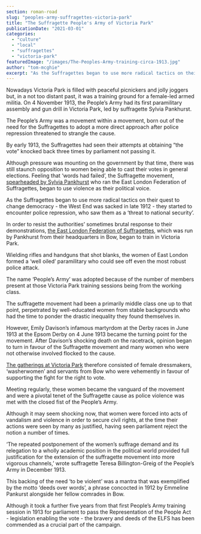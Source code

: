 ```yaml
---
section: roman-road
slug: "peoples-army-suffragettes-victoria-park"
title: "The Suffragette People's Army of Victoria Park"
publicationDate: "2021-03-01"
categories: 
  - "culture"
  - "local"
  - "suffragettes"
  - "victoria-park"
featuredImage: "/images/The-Peoples-Army-training-circa-1913.jpg"
author: "tom-mcghie"
excerpt: "As the Suffragettes began to use more radical tactics on their quest to change democracy - the West End was sacked in late 1912 - they started to encounter police repression, who saw them as a ‘threat to national security’."
---
```


Nowadays Victoria Park is filled with peaceful picnickers and jolly joggers but, in a not too distant past, it was a training ground for a female-led armed militia. On 4 November 1913, the People’s Army had its first paramilitary assembly and gun drill in Victoria Park, led by suffragette Sylvia Pankhurst.

The People’s Army was a movement within a movement, born out of the need for the Suffragettes to adopt a more direct approach after police repression threatened to strangle the cause. 

By early 1913, the Suffragettes had seen their attempts at obtaining “the vote” knocked back three times by parliament not passing it.

Although pressure was mounting on the government by that time, there was still staunch opposition to women being able to cast their votes in general elections. Feeling that ‘words had failed’, the Suffragette movement, [spearheaded by Sylvia Pankhurst](https://romanroadlondon.com/sylvia-pankhurst-cycling-suffrage/) who ran the East London Federation of Suffragettes, began to use violence as their political voice.

As the Suffragettes began to use more radical tactics on their quest to change democracy - the West End was sacked in late 1912 - they started to encounter police repression, who saw them as a ‘threat to national security’.

In order to resist the authorities’ sometimes brutal response to their demonstrations, [the East London Federation of Suffragettes](https://romanroadlondon.com/sarah-jackson-east-london-suffragettes/), which was run by Pankhurst from their headquarters in Bow, began to train in Victoria Park. 

Wielding rifles and handguns that shot blanks, the women of East London formed a ‘well oiled’ paramilitary who could see off even the most robust police attack.

The name ‘People’s Army’ was adopted because of the number of members present at those Victoria Park training sessions being from the working class. 

The suffragette movement had been a primarily middle class one up to that point, perpetrated by well-educated women from stable backgrounds who had the time to ponder the drastic inequality they found themselves in.

However, Emily Davison’s infamous martyrdom at the Derby races in June 1913 at the Epsom Derby on 4 June 1913 became the turning point for the movement. After Davison’s shocking death on the racetrack, opinion began to turn in favour of the Suffragette movement and many women who were not otherwise involved flocked to the cause. 

[The gatherings at Victoria Park](https://romanroadlondon.com/aerial-photography-victoria-park-matt-payne/) therefore consisted of female dressmakers, ‘washerwomen’ and servants from Bow who were vehemently in favour of supporting the fight for the right to vote.

Meeting regularly, these women became the vanguard of the movement and were a pivotal tenet of the Suffragette cause as police violence was met with the closed fist of the People’s Army. 

Although it may seem shocking now, that women were forced into acts of vandalism and violence in order to secure civil rights, at the time their actions were seen by many as justified, having seen parliament reject the notion a number of times.

‘The repeated postponement of the women’s suffrage demand and its relegation to a wholly academic position in the political world provided full justification for the extension of the suffragette movement into more vigorous channels,’ wrote suffragette Teresa Billington-Greig of the People’s Army in December 1913. 

This backing of the need ‘to be violent’ was a mantra that was exemplified by the motto ‘deeds over words’, a phrase concocted in 1912 by Emmeline Pankurst alongside her fellow comrades in Bow.

Although it took a further five years from that first People’s Army training session in 1913 for parliament to pass the Representation of the People Act - legislation enabling the vote - the bravery and deeds of the ELFS has been commended as a crucial part of the campaign.
